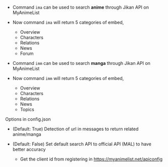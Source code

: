 - Command `ima` can be used to search **anime** through Jikan API on MyAnimeList
- Now command `ima` will return 5 categories of embed,
  - Overview
  - Characters
  - Relations
  - News
  - Forum

- Command `imm` can be used to search **manga** through Jikan API on MyAnimeList
- Now command `imm` will return 5 categories of embed,
  - Overview
  - Characters
  - Relations
  - News
  - Topics

Options in config.json
- (Default: True) Detection of url in messages to return related anime/manga

- (Default: False) Set default search API to official API (MAL) to have better accuracy
  - Get the client id from registering in https://myanimelist.net/apiconfig
